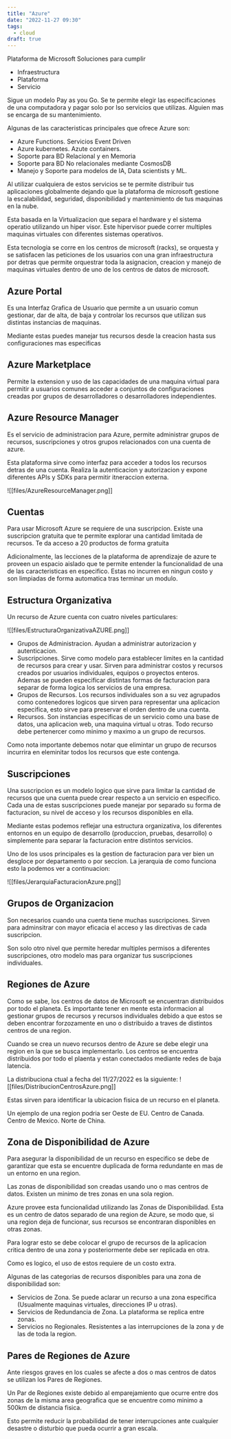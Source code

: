 ```yaml
---
title: "Azure"
date: "2022-11-27 09:30"
tags: 
  - cloud
draft: true
---
```

Plataforma de Microsoft
Soluciones para cumplir
- Infraestructura
- Plataforma
- Servicio

Sigue un modelo Pay as you Go. Se te permite elegir las especificaciones de una computadora y pagar solo por lso servicios que utilizas. Alguien mas se encarga de su mantenimiento.

Algunas de las caracteristicas principales que ofrece Azure son:
- Azure Functions. Servicios Event Driven
- Azure kubernetes. Azute containers.
- Soporte para BD Relacional y en Memoria
- Soporte para BD No relacionales mediante CosmosDB
- Manejo y Soporte para modelos de IA, Data scientists y ML.

Al utilizar cualquiera de estos servicios se te permite distribuir tus aplicaciones globalmente dejando que la plataforma de microsoft gestione la escalabilidad, seguridad, disponibilidad y mantenimiento de tus maquinas en la nube.

Esta basada en la Virtualizacion que separa el hardware y el sistema operatio utilizando un hiper visor. Este hipervisor puede correr multiples maquinas virtuales con diferentes sistemas operativos.

Esta tecnologia se corre en los centros de microsoft (racks), se orquesta y se satisfacen las peticiones de los usuarios con una gran infraestructura por detras que permite orquestrar toda la asignacion, creacion y manejo de maquinas virtuales dentro de uno de los centros de datos de microsoft.

## Azure Portal
Es una Interfaz Grafica de Usuario que permite a un usuario comun gestionar, dar de alta, de baja y controlar los recursos que utilizan sus distintas instancias de maquinas. 

Mediante estas puedes manejar tus recursos desde la creacion hasta sus configuraciones mas especificas 

## Azure Marketplace
Permite la extension y uso de las capacidades de una maquina virtual para permitir a usuarios comunes acceder a conjuntos de configuraciones creadas por grupos de desarrolladores o desarrolladores independientes.

## Azure Resource Manager
Es el servicio de administracion para Azure, permite administrar grupos de recursos, suscripciones y otros grupos relacionados con una cuenta de azure.

Esta plataforma sirve como interfaz para acceder a todos los recursos detras de una cuenta. Realiza la autenticacion y autorizacion y expone diferentes APIs y SDKs para permitir itneraccion externa.

![[files/AzureResourceManager.png]]

## Cuentas
Para usar Microsoft Azure se requiere de una suscripcion. Existe una suscripcion gratuita que te permite explorar una cantidad limitada de recursos. 
Te da acceso a 20 productos de forma gratuita

Adicionalmente, las lecciones de la plataforma de aprendizaje de azure te proveen un espacio aislado que te permite entender la funcionalidad de una de las caracteristicas en especifico. Estas no incurren en ningun costo y son limpiadas de forma automatica tras terminar un modulo.

## Estructura Organizativa
Un recurso de Azure cuenta con cuatro niveles particulares:

![[files/EstructuraOrganizativaAZURE.png]]

- Grupos de Administracion. Ayudan a administrar autorizacion y autenticacion. 
- Suscripciones. Sirve como modelo para establecer limites en la cantidad de recursos para crear y usar. Sirven para administrar costos y recursos creados por usuarios individuales, equipos o proyectos enteros. Ademas se pueden especificar distintas formas de facturacion para separar de forma logica los servicios de una empresa.
- Grupos de Recursos. Los recursos individuales son a su vez agrupados como contenedores logicos que sirven para representar una aplicacion especifica, esto sirve para preservar el orden dentro de una cuenta.
- Recursos. Son instancias especificas de un servicio como una base de datos, una aplicacion web, una maquina virtual u otras. Todo recurso debe pertenercer como minimo y maximo a un grupo de recursos.

Como nota importante debemos notar que elimintar un grupo de recursos incurrira en eleminitar todos los recursos que este contenga.

## Suscripciones
Una suscripcion es un modelo logico que sirve para limitar la cantidad de recursos que una cuenta puede crear respecto a un servicio en especifico. Cada una de estas suscripciones puede manejar por separado su forma de facturacion, su nivel de acceso y los recursos disponibles en ella.

Mediante estas podemos reflejar una estructura organizativa, los diferentes entornos en un equipo de desarrollo (produccion, pruebas, desarrollo) o simplemente para separar la facturacion entre distintos servicios.

Uno de los usos principales es la gestion de facturacion para ver bien un desgloce por departamento o por seccion. La jerarquia de como funciona esto la podemos ver a continuacion:

![[files/JerarquiaFacturacionAzure.png]]

## Grupos de Organizacion
Son necesarios cuando una cuenta tiene muchas suscripciones. Sirven para adminsitrar con mayor eficacia el acceso y las directivas de cada suscripcion.

Son solo otro nivel que permite heredar multiples permisos a diferentes suscripciones, otro modelo mas para organizar tus suscripciones individuales.
## Regiones de Azure
Como se sabe, los centros de datos de Microsoft se encuentran distribuidos por todo el planeta. Es importante tener en mente esta informacion al gestionar grupos de recursos y recursos individuales debido a que estos se deben encontrar forzozamente en uno o distribuido a traves de distintos centros de una region.

Cuando se crea un nuevo recursos dentro de Azure se debe elegir una region en la que se busca implementarlo. Los centros se encuentra distribuidos por todo el plaenta y estan conectados mediante redes de baja latencia.

La distribuciona ctual a fecha del 11/27/2022 es la siguiente:
![[files/DistribucionCentrosAzure.png]]

Estas sirven para identificar la ubicacion fisica de un recurso en el planeta.

Un ejemplo de una region podria ser Oeste de EU. Centro de Canada. Centro de Mexico. Norte de China.

## Zona de Disponibilidad de Azure
Para asegurar la disponibilidad de un recurso en especifico se debe de garantizar que esta se encuentre duplicada de forma redundante en mas de un entorno en una region.

Las zonas de disponibilidad son creadas usando uno o mas centros de datos. Existen un minimo de tres zonas en una sola region.

Azure provee esta funcionalidad utilizando las Zonas de Disponibilidad. Esta es un centro de datos separado de una region de Azure, se modo que, si una region deja de funcionar, sus recursos se encontraran disponibles en otras zonas.

Para lograr esto se debe colocar el grupo de recursos de la aplicacion critica dentro de una zona y posteriormente debe ser replicada en otra. 

Como es logico, el uso de estos requiere de un costo extra.

Algunas de las categorias de recursos disponibles para una zona de disponibilidad son:
- Servicios de Zona. Se puede aclarar un recurso a una zona especifica (Usualmente maquinas virtuales, direcciones IP u otras).
- Servicios de Redundancia de Zona. La plataforma se replica entre zonas.
- Servicios no Regionales. Resistentes a las interrupciones de la zona y de las de toda la region.

## Pares de Regiones de Azure
Ante riesgos graves en los cuales se afecte a dos o mas centros de datos se utilizan los Pares de Regiones.

Un Par de Regiones existe debido al emparejamiento que ocurre entre dos zonas de la misma area geografica que se encuentre como minimo a 500km de distancia fisica.

Esto permite reducir la probabilidad de tener interrupciones ante cualquier desastre o disturbio que pueda ocurrir a gran escala.